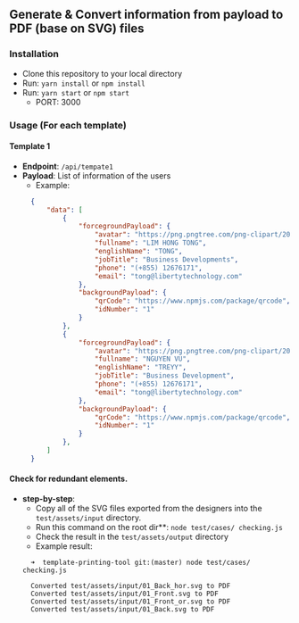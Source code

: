 ## Generate & Convert information from payload to PDF (base on SVG) files

### Installation
- Clone this repository to your local directory
- Run: ```yarn install``` or ```npm install```
- Run: ```yarn start``` or ```npm start```
  - PORT: 3000

### Usage (For each template)
#### Template 1
<!-- ![plot](./directory_1/directory_2/.../directory_n/plot.png) -->
- **Endpoint**: ```/api/tempate1```
- **Payload**: List of information of the users
  - Example:
  ```json
    {
        "data": [
            {
                "forcegroundPayload": {
                    "avatar": "https://png.pngtree.com/png-clipart/20200819/ourlarge/pngtree-female-profile-avatar-elements-png-image_2326125.jpg",
                    "fullname": "LIM HONG TONG",
                    "englishName": "TONG",
                    "jobTitle": "Business Developments",
                    "phone": "(+855) 12676171",
                    "email": "tong@libertytechnology.com"
                },
                "backgroundPayload": {
                    "qrCode": "https://www.npmjs.com/package/qrcode",
                    "idNumber": "1"
                }
            },
            {
                "forcegroundPayload": {
                    "avatar": "https://png.pngtree.com/png-clipart/20200819/ourlarge/pngtree-female-profile-avatar-elements-png-image_2326125.jpg",
                    "fullname": "NGUYEN VU",
                    "englishName": "TREYY",
                    "jobTitle": "Business Development",
                    "phone": "(+855) 12676171",
                    "email": "tong@libertytechnology.com"
                },
                "backgroundPayload": {
                    "qrCode": "https://www.npmjs.com/package/qrcode",
                    "idNumber": "1"
                }
            },
        ]
    }
  ```

#### Check for redundant elements.
<!-- ![plot](./directory_1/directory_2/.../directory_n/plot.png) -->
- **step-by-step**:
  - Copy all of the SVG files exported from the designers into the ```test/assets/input``` directory.
  - Run this command on the root dir**: ```node test/cases/ checking.js```
  - Check the result in the ```test/assets/output``` directory
  - Example result:
  ```
    ➜  template-printing-tool git:(master) node test/cases/ checking.js  

    Converted test/assets/input/01_Back_hor.svg to PDF
    Converted test/assets/input/01_Front.svg to PDF
    Converted test/assets/input/01_Front_or.svg to PDF
    Converted test/assets/input/01_Back.svg to PDF
  ```
